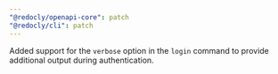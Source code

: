 ```yaml
---
"@redocly/openapi-core": patch
"@redocly/cli": patch
---
```


Added support for the `verbose` option in the `login` command to provide additional output during authentication.
